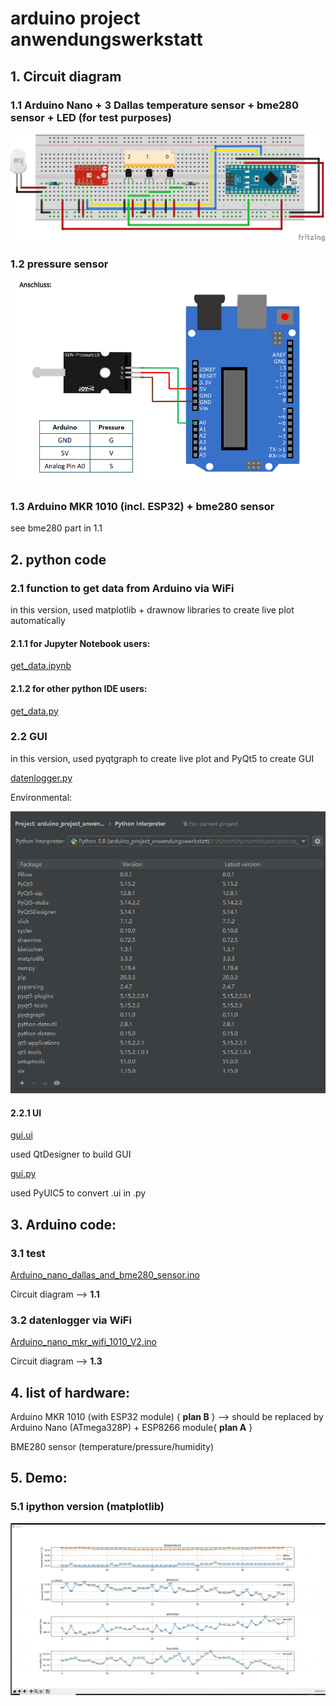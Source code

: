 # arduino project anwendungswerkstatt

## 1. Circuit diagram

### 1.1 Arduino Nano + 3 Dallas temperature sensor + bme280 sensor + LED (for test purposes)

![image](pictures/arduino_multiple_DS18B20_13112020.png)

### 1.2 pressure sensor

![image](pictures/DrucksensorAnleitung.PNG)

### 1.3 Arduino MKR 1010 (incl. ESP32) + bme280 sensor

see bme280 part in 1.1

## 2. python code

### 2.1 function to get data from Arduino via WiFi

in this version, used matplotlib + drawnow libraries to create 
live plot automatically

#### 2.1.1 for Jupyter Notebook users:
[get_data.ipynb](/Python/get_data.ipynb)

#### 2.1.2 for other python IDE users:
[get_data.py](/Python/get_data.py)

### 2.2 GUI

in this version, used pyqtgraph to create live plot and PyQt5 to create
GUI

[datenlogger.py](/Python/datenlogger.py)

Environmental:

![image](/pictures/Pycharm_environmental_GUI.png)

#### 2.2.1 UI

[gui.ui](/Python/gui.ui)

used QtDesigner to build GUI

[gui.py](/Python/gui.py)

used PyUIC5 to convert .ui in .py

## 3. Arduino code:

### 3.1 test

[Arduino_nano_dallas_and_bme280_sensor.ino](/Arduino/Arduino_nano_dallas_and_bme280_sensor/Arduino_nano_dallas_and_bme280_sensor.ino)

Circuit diagram --> **1.1**

### 3.2 datenlogger via WiFi

[Arduino_nano_mkr_wifi_1010_V2.ino](/Arduino/Arduino_mkr_wifi_1010_V2/Arduino_mkr_wifi_1010_V2.ino)

Circuit diagram --> **1.3**

## 4. list of hardware:

Arduino MKR 1010 (with ESP32 module) { **plan B** } --> should be 
replaced by Arduino Nano (ATmega328P) + ESP8266 module{ **plan A** }

BME280 sensor (temperature/pressure/humidity)

## 5. Demo:
### 5.1 ipython version (matplotlib)
![image](pictures/plot_demo.gif)

